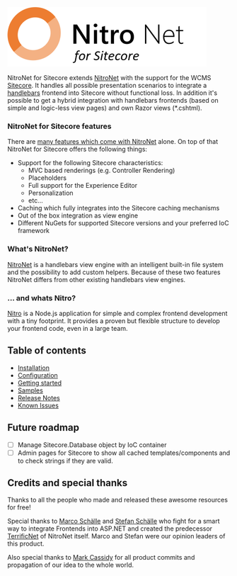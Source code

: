 ![NitroNet Logo](docs/logo.png)

NitroNet for Sitecore extends [NitroNet](https://github.com/namics/NitroNet) with the support for the WCMS [Sitecore](http://www.sitecore.net).
It handles all possible presentation scenarios to integrate a [handlebars](http://handlebarsjs.com) frontend into Sitecore without functional loss. In addition it's possible to get a hybrid integration with handlebars frontends (based on simple and logic-less view pages) and own Razor views (*.cshtml).

### NitroNet for Sitecore features
There are [many features which come with NitroNet](https://github.com/namics/NitroNet#nitronet-features) alone. On top of that NitroNet for Sitecore offers the following things:
- Support for the following Sitecore characteristics:
	- MVC based renderings (e.g. Controller Rendering)
	- Placeholders
	- Full support for the Experience Editor
	- Personalization
	- etc...
- Caching which fully integrates into the Sitecore caching mechanisms
- Out of the box integration as view engine
- Different NuGets for supported Sitecore versions and your preferred IoC framework

### What's NitroNet?

[NitroNet](https://github.com/namics/NitroNet) is a handlebars view engine with an intelligent built-in file system and the possibility to add custom helpers. Because of these two features NitroNet differs from other existing handlebars view engines.

### ... and whats Nitro?
[Nitro](https://github.com/namics/generator-nitro/) is a Node.js application for simple and complex frontend development with a tiny footprint. It provides a proven but flexible structure to develop your frontend code, even in a large team.

## Table of contents
- [Installation](docs/installation.md)
- [Configuration](docs/configuration.md)
- [Getting started](docs/getting-started.md)
- [Samples](docs/samples.md)
- [Release Notes](https://github.com/namics/NitroNetSitecore/releases)
- [Known Issues](docs/known-issues.md)

## Future roadmap
- [ ] Manage Sitecore.Database object by IoC container
- [ ] Admin pages for Sitecore to show all cached templates/components and to check strings if they are valid.

## Credits and special thanks
Thanks to all the people who made and released these awesome resources for free!

Special thanks to [Marco Schälle](https://github.com/marcoschaelle) and [Stefan Schälle](https://github.com/schaelle) who fight for a smart way to integrate Frontends into ASP.NET and created the predecessor [TerrificNet](https://github.com/namics/TerrificNet) of NitroNet itself. Marco and Stefan were our opinion leaders of this product.

Also special thanks to [Mark Cassidy](https://github.com/cassidydotdk) for all product commits and propagation of our idea to the whole world.
